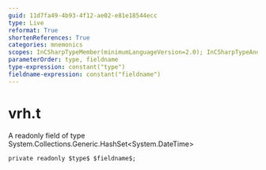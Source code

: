 ```yaml
---
guid: 11d7fa49-4b93-4f12-ae02-e81e18544ecc
type: Live
reformat: True
shortenReferences: True
categories: mnemonics
scopes: InCSharpTypeMember(minimumLanguageVersion=2.0); InCSharpTypeAndNamespace(minimumLanguageVersion=2.0)
parameterOrder: type, fieldname
type-expression: constant("type")
fieldname-expression: constant("fieldname")
---
```


# vrh.t

A readonly field of type System.Collections.Generic.HashSet<System.DateTime>

```
private readonly $type$ $fieldname$;
```
